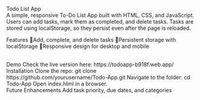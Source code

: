 Todo List App <br>
A simple, responsive To-Do List App built with HTML, CSS, and JavaScript. Users can add tasks, mark them as completed, and delete tasks. Tasks are stored using localStorage, so they persist even after the page is reloaded.

Features
🔹Add, complete, and delete tasks
🔹Persistent storage with localStorage
🔹Responsive design for desktop and mobile

<br>
Demo
Check the live version here: https://todoapp-b918f.web.app/
<br>
Installation
Clone the repo: git clone https://github.com/yourusername/Todo-App.git
Navigate to the folder: cd Todo-App
Open index.html in a browser.
<br>
Future Enhancements
Add task priority, due dates, and categories
